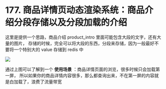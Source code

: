 # 177. 商品详情页动态渲染系统：商品介绍分段存储以及分段加载的介绍
这里是提供一个思路，商品介绍 product_intro 里面可能包含大段的文字，还有大量的图片，
存储的时候，完全可以将大段的东西，分段来存储，因为一般最好不要将一个特别大的 value 存储到 redis 中

![](https://txxs.github.io/pic/record/cache-pdp/markdown-img-paste-2019091023112459.png)

通过上图可以了解到一个 **使用场景** ：商品详情页面的浏览，很多时候只会加载第一屏，
所以如果你的商品详情内容很多，那么都查询出来，不在第一屏的内容就是白加载了，浪费了流量带宽
